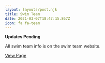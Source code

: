 ```yaml
---
layout: layouts/post.njk
title: Swim Team
date: 2021-03-07T18:47:15.867Z
icon: fa fa-team
---
```

**Updates Pending**

All swim team info is on the swim team website.

[View Page](https://www.beechwoodswimclub.org/swim-team/)